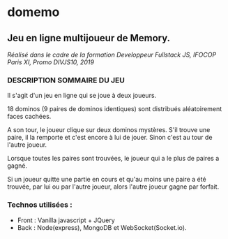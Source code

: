 # domemo
## Jeu en ligne multijoueur de Memory.
_Réalisé dans le cadre de la formation Developpeur Fullstack JS, IFOCOP Paris XI, Promo DIVJS10, 2019_

### DESCRIPTION SOMMAIRE DU JEU
Il s'agit d'un jeu en ligne qui se joue à deux joueurs. 

18 dominos (9 paires de dominos identiques) sont distribués aléatoirement faces cachées.

A son tour, le joueur clique sur deux dominos mystères. S'il trouve une paire, il la remporte et c'est encore à lui de jouer. Sinon c'est au tour de l'autre joueur.

Lorsque toutes les paires sont trouvées, le joueur qui a le plus de paires a gagné.

Si un joueur quitte une partie en cours et qu'au moins une paire a été trouvée, par lui ou par l'autre joueur, alors l'autre joueur gagne par forfait.

### Technos utilisées :
* Front : Vanilla javascript + JQuery
* Back : Node(express), MongoDB et WebSocket(Socket.io).


